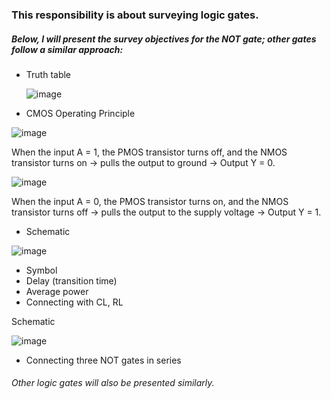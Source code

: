 ### This responsibility is about surveying logic gates.

##### Below, I will present the survey objectives for the NOT gate; other gates follow a similar approach:
* Truth table
  
  ![image](https://github.com/user-attachments/assets/73478b9b-6e6b-477a-b473-a683a4a919c5)
* CMOS Operating Principle
  
![image](https://github.com/user-attachments/assets/86af1e74-678d-40bc-9ec9-142c406a3bf6)

When the input A = 1, the PMOS transistor turns off, and the NMOS transistor turns on → pulls the output to ground → Output Y = 0.
  
![image](https://github.com/user-attachments/assets/6b9dd0d8-905a-4bab-a892-f69c271f3f76)

When the input A = 0, the PMOS transistor turns on, and the NMOS transistor turns off → pulls the output to the supply voltage → Output Y = 1.
* Schematic

![image](https://github.com/user-attachments/assets/40ca4673-66d9-4254-80ce-de9841401f3e)
* Symbol
* Delay (transition time)
* Average power
* Connecting with CL, RL
  
Schematic

![image](https://github.com/user-attachments/assets/52aa3a1e-0bae-4ddb-99b5-9715774749cf)

* Connecting three NOT gates in series
###### Other logic gates will also be presented similarly.
